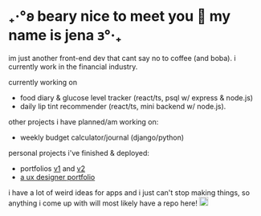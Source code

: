 

# ₊‧°𐐪 beary nice to meet you 🧸 my name is jena 𐑂°‧₊

im just another front-end dev that cant say no to coffee (and boba). i currently work in the financial industry.

currently working on 
- food diary & glucose level tracker (react/ts, psql w/ express & node.js)
- daily lip tint recommender (react/ts, mini backend w/ node.js).

other projects i have planned/am working on:
  - weekly budget calculator/journal (django/python)

personal projects i've finished & deployed:
  - portfolios [v1](https://jenaadkins.gitlab.io/portfolio/) and [v2](https://jenawen.github.io/me/)
  - [a ux designer portfolio](https://sawara.vercel.app/)

i have a lot of weird ideas for apps and i just can't stop making things, so anything i come up with will most likely have a repo here! <img src="http://2.bp.blogspot.com/-IOLzF0Mak2I/TkndZ75Xt2I/AAAAAAAAAYQ/FQXsCXSWbuQ/s1600/20100413204011c69.gif" width="18px" height="18px" />






